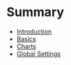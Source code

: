 # Summary

- [Introduction](./intro.md)
- [Basics](./basics.md)
- [Charts](./charts.md)
- [Global Settings](./global_settings.md)
<!-- - [Filters](./filters.md)
- [More Filters](./more_filters.md)
- [Graphs](./graphs.md)
- [Current and Future Features](./features.md) -->